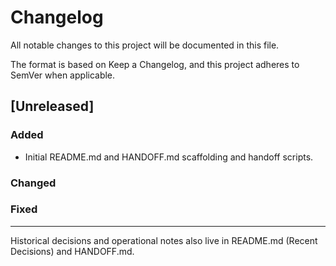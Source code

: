 # Changelog

All notable changes to this project will be documented in this file.

The format is based on Keep a Changelog, and this project adheres to SemVer when applicable.

## [Unreleased]

### Added
- Initial README.md and HANDOFF.md scaffolding and handoff scripts.

### Changed

### Fixed

---

Historical decisions and operational notes also live in README.md (Recent Decisions) and HANDOFF.md.

